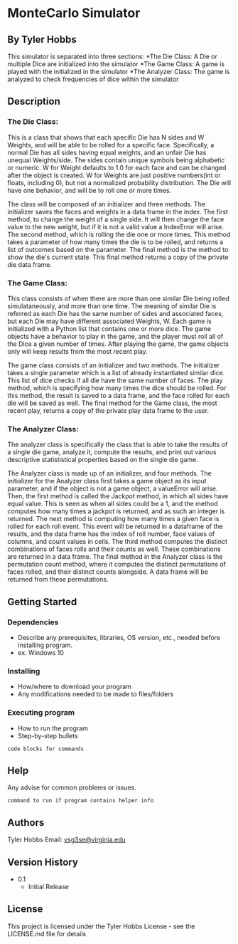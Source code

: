 # MonteCarlo Simulator
## By Tyler Hobbs

This simulator is separated into three sections:
*The Die Class: A Die or multiple Dice are initialized into the simulator
*The Game Class: A game is played with the initialized in the simulator
*The Analyzer Class: The game is analyzed to check frequencies of dice within the simulator

## Description

### The Die Class: 
  This is a class that shows that each specific Die has N sides and W
Weights, and will be able to be rolled for a specific face. Specifically,
a normal Die has all sides having equal weights, and an unfair Die has 
unequal Weights/side. The sides contain unique symbols being alphabetic or 
numeric. W for Weight defaults to 1.0 for each face and can be changed after 
the object is created. W for Weights are just positive numbers(int or floats,
including 0), but not a normalized probability distribution. The Die will have
one behavior, and will be to roll one or more times.

The class will be composed of an initializer and three methods. The initializer 
saves the faces and weights in a data frame in the index. The first method, to 
change the weight of a single side. It will then change the face value to the new 
weight, but if it is not a valid value a IndexError will arise. The second method, 
which is rolling the die one or more times. This method takes a parameter of how 
many times the die is to be rolled, and returns a list of outcomes based on the 
parameter. The final method is the method to show the die's current state. This 
final method returns a copy of the private die data frame.

### The Game Class: 
  This class consists of when there are more than one similar Die being rolled 
simulataneously, and more than one time. The meaning of similar Die is referred
as each Die has the same number of sides and associated faces, but each Die 
may have different associated Weights, W. Each game is initialized with a Python
list that contains one or more dice. The game objects have a behavior to play in 
the game, and the player must roll all of the Dice a given number of times. After 
playing the game, the game objects only will keep results from the most recent play.

The game class consists of an initializer and two methods. The initializer takes
a single parameter which is a list of already instantiated similar dice. This list of
dice checks if all die have the same number of faces. The play method, which is 
specifying how many times the dice should be rolled. For this method, the result is saved
to a data frame, and the face rolled for each die will be saved as well. The final method
for the Game class, the most recent play, returns a copy of the private play data frame 
to the user. 

### The Analyzer Class:
The analyzer class is specifically the class that is
able to take the results of a single die game, analyze it,
compute the results, and print out various descriptive statististical
properties based on the single die game. 

The Analyzer class is made up of an initializer, and four methods. 
The initializer for the Analyzer class first takes a game object as its input
parameter, and if the object is not a game object, a valueError will arise. Then,
the first method is called the Jackpot method, in which all sides have equal value. 
This is seen as when all sides could be a 1, and the method computes how many times
a jackpot is returned, and as such an integer is returned. The next method is 
computing how many times a given face is rolled for each roll event. This event will
be returned in a dataframe of the results, and the data frame has the index of roll 
number, face values of columns, and count values in cells. The third method computes the 
distinct combinations of faces rolls and their counts as well. These combinations are returned
in a data frame. The final method in the Analyzer class is the permutation count method, where
it computes the distinct permutations of faces rolled, and their distinct counts alongside. 
A data frame will be returned from these permutations. 

## Getting Started

### Dependencies

* Describe any prerequisites, libraries, OS version, etc., needed before installing program.
* ex. Windows 10

### Installing

* How/where to download your program
* Any modifications needed to be made to files/folders

### Executing program

* How to run the program
* Step-by-step bullets
```
code blocks for commands
```

## Help

Any advise for common problems or issues.
```
command to run if program contains helper info
```

## Authors

Tyler Hobbs
Email: vsg3se@virginia.edu

## Version History
* 0.1
    * Initial Release

## License

This project is licensed under the Tyler Hobbs License - see the LICENSE.md file for details
